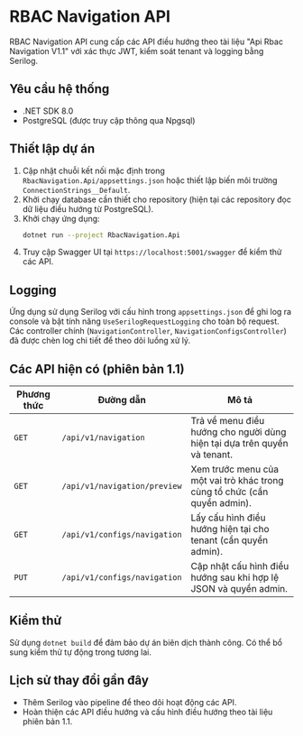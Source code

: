 # RBAC Navigation API

RBAC Navigation API cung cấp các API điều hướng theo tài liệu "Api Rbac Navigation V1.1" với xác thực JWT, kiểm soát tenant và logging bằng Serilog.

## Yêu cầu hệ thống
- .NET SDK 8.0
- PostgreSQL (được truy cập thông qua Npgsql)

## Thiết lập dự án
1. Cập nhật chuỗi kết nối mặc định trong `RbacNavigation.Api/appsettings.json` hoặc thiết lập biến môi trường `ConnectionStrings__Default`.
2. Khởi chạy database cần thiết cho repository (hiện tại các repository đọc dữ liệu điều hướng từ PostgreSQL).
3. Khởi chạy ứng dụng:
   ```bash
   dotnet run --project RbacNavigation.Api
   ```
4. Truy cập Swagger UI tại `https://localhost:5001/swagger` để kiểm thử các API.

## Logging
Ứng dụng sử dụng Serilog với cấu hình trong `appsettings.json` để ghi log ra console và bật tính năng `UseSerilogRequestLogging` cho toàn bộ request. Các controller chính (`NavigationController`, `NavigationConfigsController`) đã được chèn log chi tiết để theo dõi luồng xử lý.

## Các API hiện có (phiên bản 1.1)
| Phương thức | Đường dẫn | Mô tả |
|-------------|-----------|-------|
| `GET` | `/api/v1/navigation` | Trả về menu điều hướng cho người dùng hiện tại dựa trên quyền và tenant. |
| `GET` | `/api/v1/navigation/preview` | Xem trước menu của một vai trò khác trong cùng tổ chức (cần quyền admin). |
| `GET` | `/api/v1/configs/navigation` | Lấy cấu hình điều hướng hiện tại cho tenant (cần quyền admin). |
| `PUT` | `/api/v1/configs/navigation` | Cập nhật cấu hình điều hướng sau khi hợp lệ JSON và quyền admin. |

## Kiểm thử
Sử dụng `dotnet build` để đảm bảo dự án biên dịch thành công. Có thể bổ sung kiểm thử tự động trong tương lai.

## Lịch sử thay đổi gần đây
- Thêm Serilog vào pipeline để theo dõi hoạt động các API.
- Hoàn thiện các API điều hướng và cấu hình điều hướng theo tài liệu phiên bản 1.1.
